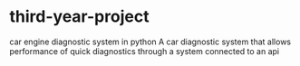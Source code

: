# third-year-project
car engine diagnostic system in python
 A car diagnostic system that allows performance of quick diagnostics through a system connected to an api
